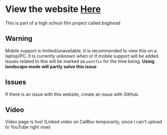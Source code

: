 # View the website [Here](https://baghead-official.github.io/baghead/index.html)

This is part of a high school film project called *baghead*

## Warning
Mobile support is limited/unavailable. It is recommended to view this on a laptop/PC.
It is currently unknown when or if mobile support will be added. Issues related to this will be marked as `wontfix` for the time being. **Using landscape mode will partly solve this issue**

## Issues
If there is an issue with this website, create an issue with GitHub.

## Video
Video page is live!
(Linked video on CatBox temporarily, since I can't upload to YouTube right now)